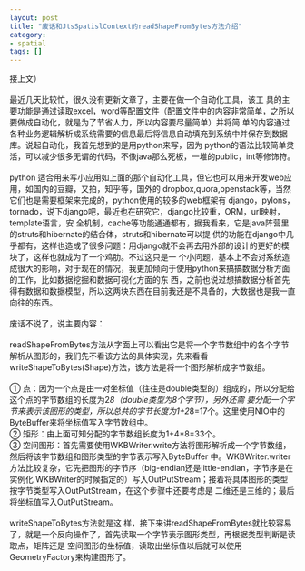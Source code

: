 ```yaml
---
layout: post
title: "废话和JtsSpatislContext的readShapeFromBytes方法介绍"
category: 
- spatial
tags: []
---
```











接上文）</br></br>
最近几天比较忙，很久没有更新文章了，主要在做一个自动化工具，该工 具的主要功能是通过读取excel，word等配置文件（配置文件中的内容非常简单，之所以要做成自动化，就是为了节省人力，所以内容要尽量简单）并将简 单的内容通过各种业务逻辑解析成系统需要的信息最后将信息自动填充到系统中并保存到数据库。说起自动化，我首先想到的是用python来写，因为 python的语法比较简单灵活，可以减少很多无谓的代码，不像java那么死板，一堆的public，int等修饰符。</br></br>
python 适合用来写小应用如上面的那个自动化工具，但它也可以用来开发web应用，如国内的豆瓣，又拍，知乎等，国外的 dropbox,quora,openstack等，当然它们也是需要框架来完成的，python使用的较多的web框架有 django，pylons，tornado，说下django吧，最近也在研究它，django比较重，ORM，url映射，template语言，安 全机制，cache等功能通通都有，据我看来，它是java阵营里的struts和hibernate的结合体，struts和hibernate可以提 供的功能在django中几乎都有，这样也造成了很多问题：用django就不会再去用外部的设计的更好的模块了，这样也就成为了一个鸡肋。不过这只是一 个小问题，基本上不会对系统造成很大的影响，对于现在的情况，我更加倾向于使用python来搞搞数据分析方面的工作，比如数据挖掘和数据可视化方面的东 西，之前也说过想搞数据分析首先得有数据和数据模型，所以这两块东西在目前我还是不具备的，大数据也是我一直向往的东西。</br></br>
废话不说了，说主要内容：</br></br>
readShapeFromBytes方法从字面上可以看出它是将一个字节数组中的各个字节解析从图形的，我们先不看该方法的具体实现，先来看看writeShapeToBytes(Shape)方法，该方法是将一个图形解析成字节数组。</br></br>
①     点：因为一个点是由一对坐标值（往往是double类型的）组成的，所以分配给这个点的字节数组的长度为2*8（double类型为8个字节），另外还需 要分配一个字节来表示该图形的类型，所以总共的字节长度为1+2*8=17个。这里使用NIO中的ByteBuffer来将坐标值写入字节数组中。</br>
②     矩形：由上面可知分配的字节数组长度为1+4*8=33个。</br>
③     空间图形：首先需要使用WKBWriter.write方法将图形解析成一个字节数组，然后将该字节数组和图形类型的字节表示写入ByteBuffer 中。WKBWriter.writer方法比较复杂，它先把图形的字节序（big-endian还是little-endian，字节序是在实例化 WKBWriter的时候指定的）写入OutPutStream；接着将具体图形的类型按字节类型写入OutPutStream，在这个步骤中还要考虑是 二维还是三维的；最后将坐标值写入OutPutStream。</br></br>
writeShapeToBytes方法就是这 样，接下来讲readShapeFromBytes就比较容易了，就是一个反向操作了，首先读取一个字节表示图形类型，再根据类型判断是读取点，矩阵还是 空间图形的坐标值，读取出坐标值以后就可以使用GeometryFactory来构建图形了。